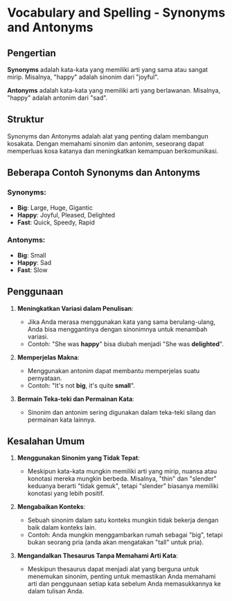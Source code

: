 # Vocabulary and Spelling - Synonyms and Antonyms

## Pengertian

**Synonyms** adalah kata-kata yang memiliki arti yang sama atau sangat mirip. Misalnya, "happy" adalah sinonim dari "joyful".

**Antonyms** adalah kata-kata yang memiliki arti yang berlawanan. Misalnya, "happy" adalah antonim dari "sad".

## Struktur

Synonyms dan Antonyms adalah alat yang penting dalam membangun kosakata. Dengan memahami sinonim dan antonim, seseorang dapat memperluas kosa katanya dan meningkatkan kemampuan berkomunikasi.

## Beberapa Contoh Synonyms dan Antonyms

### Synonyms:

- **Big**: Large, Huge, Gigantic
- **Happy**: Joyful, Pleased, Delighted
- **Fast**: Quick, Speedy, Rapid

### Antonyms:

- **Big**: Small
- **Happy**: Sad
- **Fast**: Slow

## Penggunaan

1. **Meningkatkan Variasi dalam Penulisan**:
   - Jika Anda merasa menggunakan kata yang sama berulang-ulang, Anda bisa menggantinya dengan sinonimnya untuk menambah variasi.
   - Contoh: "She was **happy**" bisa diubah menjadi "She was **delighted**".

2. **Memperjelas Makna**:
   - Menggunakan antonim dapat membantu memperjelas suatu pernyataan.
   - Contoh: "It's not **big**, it's quite **small**".

3. **Bermain Teka-teki dan Permainan Kata**:
   - Sinonim dan antonim sering digunakan dalam teka-teki silang dan permainan kata lainnya.

## Kesalahan Umum

1. **Menggunakan Sinonim yang Tidak Tepat**:
   - Meskipun kata-kata mungkin memiliki arti yang mirip, nuansa atau konotasi mereka mungkin berbeda. Misalnya, "thin" dan "slender" keduanya berarti "tidak gemuk", tetapi "slender" biasanya memiliki konotasi yang lebih positif.

2. **Mengabaikan Konteks**:
   - Sebuah sinonim dalam satu konteks mungkin tidak bekerja dengan baik dalam konteks lain.
   - Contoh: Anda mungkin menggambarkan rumah sebagai "big", tetapi bukan seorang pria (anda akan mengatakan "tall" untuk pria).

3. **Mengandalkan Thesaurus Tanpa Memahami Arti Kata**:
   - Meskipun thesaurus dapat menjadi alat yang berguna untuk menemukan sinonim, penting untuk memastikan Anda memahami arti dan penggunaan setiap kata sebelum Anda memasukkannya ke dalam tulisan Anda.

